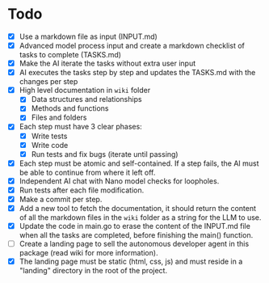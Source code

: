 # Todo

- [x] Use a markdown file as input (INPUT.md)
- [x] Advanced model process input and create a markdown checklist of tasks to complete (TASKS.md)
- [x] Make the AI iterate the tasks without extra user input
- [x] AI executes the tasks step by step and updates the TASKS.md with the changes per step
- [x] High level documentation in `wiki` folder
  - [x] Data structures and relationships
  - [x] Methods and functions
  - [x] Files and folders
- [x] Each step must have 3 clear phases:
  - [x] Write tests
  - [x] Write code
  - [x] Run tests and fix bugs (iterate until passing)
- [x] Each step must be atomic and self-contained. If a step fails, the AI must be able to continue from where it left off.
- [x] Independent AI chat with Nano model checks for loopholes.
- [x] Run tests after each file modification.
- [x] Make a commit per step.
- [x] Add a new tool to fetch the documentation, it should return the content of all the markdown files in the `wiki` folder as a string for the LLM to use.
- [x] Update the code in main.go to erase the content of the INPUT.md file when all the tasks are completed, before finishing the main() function.
- [ ] Create a landing page to sell the autonomous developer agent in this package (read wiki for more information).
- [x] The landing page must be static (html, css, js) and must reside in a "landing" directory in the root of the project.